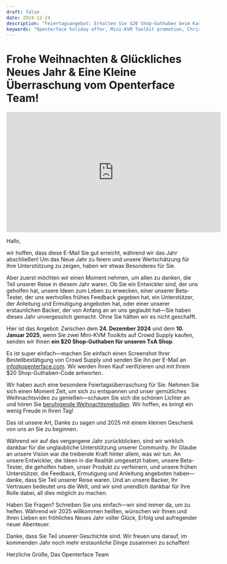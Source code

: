 ```yaml
---
draft: false
date: 2024-12-24
description: "Feiertagsangebot: Erhalten Sie $20 Shop-Guthaben beim Kauf von zwei Mini-KVM Toolkits! Feiern Sie Weihnachten und Neujahr mit Openterface's speziellem Angebot, läuft vom 24. Dezember bis 10. Januar. Plus: genießen Sie unser festliches Weihnachtsvideo und Jahresendbotschaft."
keywords: "Openterface holiday offer, Mini-KVM Toolkit promotion, Christmas special, tech holiday deals, $20 store credit, New Year tech offer, Crowd Supply promotion, TxA shop credit, holiday tech sale, Christmas 2024, tech gifts, Mini-KVM bundle, year-end offer"
---
```


# Frohe Weihnachten & Glückliches Neues Jahr & Eine Kleine Überraschung vom Openterface Team!

<iframe width="560" height="315" loading="lazy" src="https://www.youtube.com/embed/wEWAhXCXQ1E?si=RU4QVXxP_Fi6WAu_" title="YouTube video player" frameborder="0" allow="accelerometer; autoplay; clipboard-write; encrypted-media; gyroscope; picture-in-picture; web-share" referrerpolicy="strict-origin-when-cross-origin" allowfullscreen></iframe>

Hallo,

wir hoffen, dass diese E-Mail Sie gut erreicht, während wir das Jahr abschließen! Um das Neue Jahr zu feiern und unsere Wertschätzung für Ihre Unterstützung zu zeigen, haben wir etwas Besonderes für Sie.

Aber zuerst möchten wir einen Moment nehmen, um allen zu danken, die Teil unserer Reise in diesem Jahr waren. Ob Sie ein Entwickler sind, der uns geholfen hat, unsere Ideen zum Leben zu erwecken, einer unserer Beta-Tester, der uns wertvolles frühes Feedback gegeben hat, ein Unterstützer, der Anleitung und Ermutigung angeboten hat, oder einer unserer erstaunlichen Backer, der von Anfang an an uns geglaubt hat—Sie haben dieses Jahr unvergesslich gemacht. Ohne Sie hätten wir es nicht geschafft.

Hier ist das Angebot:
Zwischen dem **24. Dezember 2024** und dem **10. Januar 2025**, wenn Sie zwei Mini-KVM Toolkits auf Crowd Supply kaufen, senden wir Ihnen **ein $20 Shop-Guthaben für unseren TxA Shop**.

Es ist super einfach—machen Sie einfach einen Screenshot Ihrer Bestellbestätigung von Crowd Supply und senden Sie ihn per E-Mail an [info@openterface.com](mailto:info@openterface.com). Wir werden Ihren Kauf verifizieren und mit Ihrem $20 Shop-Guthaben-Code antworten.

Wir haben auch eine besondere Feiertagsüberraschung für Sie. Nehmen Sie sich einen Moment Zeit, um sich zu entspannen und unser gemütliches Weihnachtsvideo zu genießen—schauen Sie sich die schönen Lichter an und hören Sie [beruhigende Weihnachtsmelodien](https://www.youtube.com/watch?v=wEWAhXCXQ1E). Wir hoffen, es bringt ein wenig Freude in Ihren Tag!

Das ist unsere Art, Danke zu sagen und 2025 mit einem kleinen Geschenk von uns an Sie zu beginnen.

Während wir auf das vergangene Jahr zurückblicken, sind wir wirklich dankbar für die unglaubliche Unterstützung unserer Community. Ihr Glaube an unsere Vision war die treibende Kraft hinter allem, was wir tun. An unsere Entwickler, die Ideen in die Realität umgesetzt haben, unsere Beta-Tester, die geholfen haben, unser Produkt zu verfeinern, und unsere frühen Unterstützer, die Feedback, Ermutigung und Anleitung angeboten haben—danke, dass Sie Teil unserer Reise waren. Und an unsere Backer, Ihr Vertrauen bedeutet uns die Welt, und wir sind unendlich dankbar für Ihre Rolle dabei, all dies möglich zu machen.

Haben Sie Fragen? Schreiben Sie uns einfach—wir sind immer da, um zu helfen. Während wir 2025 willkommen heißen, wünschen wir Ihnen und Ihren Lieben ein fröhliches Neues Jahr voller Glück, Erfolg und aufregender neuer Abenteuer.

Danke, dass Sie Teil unserer Geschichte sind. Wir freuen uns darauf, im kommenden Jahr noch mehr erstaunliche Dinge zusammen zu schaffen!

Herzliche Grüße,
Das Openterface Team

